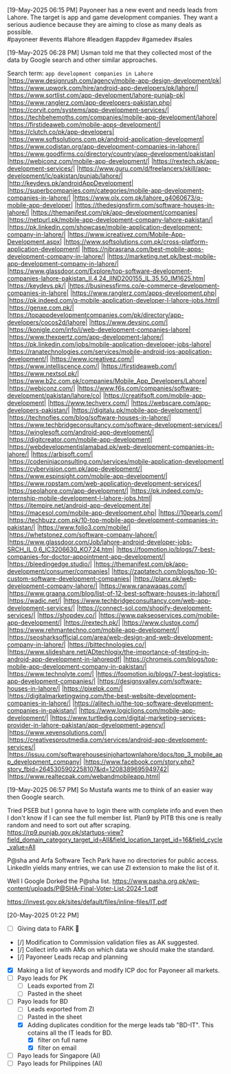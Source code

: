 [19-May-2025 06:15 PM]
Payoneer has a new event and needs leads from Lahore. The target is app and game development companies. They want a serious audience because they are aiming to close as many deals as possible.  
#payoneer #events #lahore #leadgen #appdev #gamedev #sales

[19-May-2025 06:28 PM]
Usman told me that they collected most of the data by Google search and other similar approaches.

Search term: `app development companies in Lahore` 
|https://www.designrush.com/agency/mobile-app-design-development/pk|
|https://www.upwork.com/hire/android-app-developers/pk/lahore/|
|https://www.sortlist.com/app-development/lahore-punjab-pk|
|https://www.ranglerz.com/app-developers-pakistan.php|
|https://corvit.com/systems/app-development-services/|
|https://techbehemoths.com/companies/mobile-app-development/lahore|
|https://firstideaweb.com/mobile-apps-development/|
|https://clutch.co/pk/app-developers|
|https://www.softsolutions.com.pk/android-application-development|
|https://www.codistan.org/app-development-companies-in-lahore/|
|https://www.goodfirms.co/directory/country/app-development/pakistan|
|https://webiconz.com/mobile-app-development/|
|https://rextech.pk/app-development-services/|
|https://www.guru.com/d/freelancers/skill/app-development/lc/pakistan/punjab/lahore/|
|http://keydevs.pk/androidAppDevelopment|
|https://superbcompanies.com/categories/mobile-app-development-companies-in-lahore/|
|https://www.olx.com.pk/lahore_g4060673/q-mobile-app-developer|
|https://thedesignsfirm.com/software-houses-in-lahore/|
|https://themanifest.com/pk/app-development/companies|
|https://netpurl.pk/mobile-app-development-company-lahore-pakistan/|
|https://pk.linkedin.com/showcase/mobile-application-development-company-in-lahore/|
|https://www.icreativez.com/Mobile-App-Development.aspx|
|https://www.softsolutions.com.pk/cross-platform-application-development|
|https://nibrasrana.com/best-mobile-apps-development-company-in-lahore/|
|https://marketing.net.pk/best-mobile-app-development-company-in-lahore/|
|https://www.glassdoor.com/Explore/top-software-development-companies-lahore-pakistan_II.4,24_IIND200155_IL.35,50_IM1625.htm|
|https://keydevs.pk/|
|https://businessfirms.co/e-commerce-development-companies-in-lahore|
|https://www.ranglerz.com/apps-development.php|
|https://pk.indeed.com/q-mobile-application-developer-l-lahore-jobs.html|
|https://genxe.com.pk/|
|https://topappdevelopmentcompanies.com/pk/directory/app-developers/cocos2d/lahore|
|https://www.devsinc.com/|
|https://konigle.com/info/i/web-development-companies-lahore|
|https://www.thexpertz.com/app-development-lahore/|
|https://pk.linkedin.com/jobs/mobile-application-developer-jobs-lahore|
|https://ranatechnologies.com/services/mobile-android-ios-application-development/|
|https://www.icreativez.com/|
|https://www.intelliscence.com/|
|https://firstideaweb.com/|
|https://www.nextsol.pk/|
|https://www.b2c.com.pk/companies/Mobile_App_Developers/Lahore|
|https://webiconz.com/|
|https://www.f6s.com/companies/software-development/pakistan/lahore/co|
|https://creatifsoft.com/mobile-app-development|
|https://www.techverx.com/|
|https://webscare.com/app-developers-pakistan/|
|https://digitalu.pk/mobile-app-development/|
|https://technofies.com/blog/software-houses-in-lahore/|
|https://www.techbridgeconsultancy.com/software-development-services/|
|https://winglesoft.com/android-app-development/|
|https://digitcreator.com/mobile-app-development|
|https://webdevelopmentislamabad.pk/web-development-companies-in-lahore/|
|https://arbisoft.com/|
|https://codeninjaconsulting.com/services/mobile-application-development|
|https://cybervision.com.pk/app-development/|
|https://www.espinsight.com/mobile-app-development/|
|https://www.ropstam.com/web-application-development-services/|
|https://seolahore.com/app-development/|
|https://pk.indeed.com/q-internship-mobile-development-l-lahore-jobs.html|
|https://itempire.net/android-app-development.ite|
|https://macesol.com/mobile-app-development.php|
|https://10pearls.com/|
|https://techbuzz.com.pk/10-top-mobile-app-development-companies-in-pakistan/|
|https://www.folio3.com/mobile/|
|https://whetstonez.com/software-company-lahore/|
|https://www.glassdoor.com/Job/lahore-android-developer-jobs-SRCH_IL.0,6_IC3206630_KO7,24.htm|
|https://foomotion.io/blogs/7-best-companies-for-doctor-appointment-app-development/|
|https://bleedingedge.studio/|
|https://themanifest.com/pk/app-development/consumer/companies|
|https://zaptatech.com/blogs/top-10-custom-software-development-companies|
|https://planx.pk/web-development-company-lahore/|
|https://www.ranawaqas.com/|
|https://www.graana.com/blog/list-of-12-best-software-houses-in-lahore/|
|https://wadic.net/|
|https://www.techbridgeconsultancy.com/web-app-development-services/|
|https://connect-sol.com/shopify-development-services/|
|https://shopdev.co/|
|https://www.pakseoservices.com/mobile-app-development/|
|https://rextech.pk/|
|https://www.clustox.com/|
|https://www.rehmantechno.com/mobile-app-development/|
|https://seosharksofficial.com/area/web-design-and-web-development-company-in-lahore/|
|https://bittechnologies.co/|
|https://www.slideshare.net/ADtechlogix/the-importance-of-testing-in-android-app-development-in-lahorepdf|
|https://chromeis.com/blogs/top-mobile-app-development-company-in-pakistan/|
|https://www.technolyte.com/|
|https://foomotion.io/blogs/7-best-logistics-app-development-companies/|
|https://designsvalley.com/software-houses-in-lahore/|
|https://pixelpk.com/|
|https://digitalmarketingwing.com/the-best-website-development-companies-in-lahore/|
|https://alitech.io/the-top-software-development-companies-in-pakistan/|
|https://www.logiclions.com/mobile-app-development/|
|https://www.turtledig.com/digital-marketing-services-provider-in-lahore-pakistan/app-development-agency/|
|https://www.xevensolutions.com/|
|https://creativesproutmedia.com/services/android-app-development-services/|
|https://issuu.com/softwarehousesinjohartownlahore/docs/top_3_mobile_app_development_company|
|https://www.facebook.com/story.php?story_fbid=2645305902258107&id=1208389695949742|
|https://www.realtecpak.com/webandmobileapp.html|

[19-May-2025 06:57 PM]
So Mustafa wants me to think of an easier way then Google search.

Tried PSEB but I gonna have to login there with complete info and even then I don't know if I can see the full member list.
Plan9 by PITB this one is really random and need to sort out after scraping.
https://rp9.punjab.gov.pk/startups-view?field_domain_category_target_id=All&field_location_target_id=16&field_cycle_value=All

P@sha and Arfa Software Tech Park have no directories for public access.
LinkedIn yields many entries, we can use ZI extension to make the list of it.

Well I Google Dorked the P@sha list.
https://www.pasha.org.pk/wp-content/uploads/P@SHA-Final-Voter-List-2024-1.pdf

https://invest.gov.pk/sites/default/files/inline-files/IT.pdf

[20-May-2025 01:22 PM]

- [ ] Giving data to FARK 🔺
- [/] Modification to Commission validation files as AK suggested.
- [/] Collect info with AMs on which data we should make the standard.
- [/] Payoneer Leads recap and planning
- [x] Making a list of keywords and modify ICP doc for Payoneer all markets.
- [ ] Payo leads for PK
	- [ ] Leads exported from ZI
	- [ ] Pasted in the sheet
- [ ] Payo leads for BD
	- [ ] Leads exported from ZI
	- [ ] Pasted in the sheet
	- [x] Adding duplicates condition for the merge leads tab "BD-IT". This cotains all the IT leads for BD.
		- [x] filter on full name
		- [x] filter on email
- [ ] Payo leads for Singapore (AI)
- [ ] Payo leads for Philippines (AI)